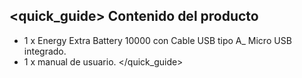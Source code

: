 ## <quick_guide> Contenido del producto

* 1 x Energy Extra Battery 10000 con Cable USB tipo A_ Micro USB integrado.
* 1 x manual de usuario.
</quick_guide>